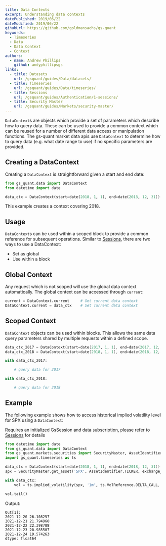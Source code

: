 ```yaml
---
title: Data Contexts
excerpt: Understanding data contexts
datePublished: 2019/06/22
dateModified: 2019/06/22
gihubUrl: https://github.com/goldmansachs/gs-quant
keywords:
  - Timeseries
  - Data
  - Data Context
  - Context
authors:
  - name: Andrew Phillips
    github: andyphillipsgs
links:
  - title: Datasets
    url: /gsquant/guides/Data/datasets/
  - title: Timeseries
    url: /gsquant/guides/Data/timeseries/
  - title: Sessions
    url: /gsquant/guides/Authentication/1-sessions/
  - title: Security Master
    url: /gsquant/guides/Markets/security-master/
---
```


`DataContext`s are objects which provide a set of parameters which describe how to query data. These can be used to
provide a common context which can be reused for a number of different data access or manipulation functions. The
gs-quant market data apis use `DataContext` to determine how to query data (e.g. what date range to use) if no specific
parameters are provided.

## Creating a DataContext

Creating a `DataContext` is straightforward given a start and end date:

```python
from gs_quant.data import DataContext
from datetime import date

data_ctx = DataContext(start=date(2018, 1, 1), end=date(2018, 12, 31))       # Create data context
```

This example creates a context covering 2018.

## Usage

`DataContext`s can be used within a scoped block to provide a common reference for subsequent operations. Similar to
[Sessions](/gsquant/guides/Authentication/1-sessions/), there are two ways to use a DataContext:

- Set as global
- Use within a block

## Global Context

Any request which is not scoped will use the global data context automatically. The global context can be accessed through
`current`:

```python
current = DataContext.current     # Get current data context
DataContext.current = data_ctx    # Set current data context
```

## Scoped Context

`DataContext` objects can be used within blocks. This allows the same data query parameters shared by multiple requests
within a defined scope.

```python
data_ctx_2017 = DataContext(start=date(2017, 1, 1), end=date(2017, 12, 31))       # Create 2017 data context
data_ctx_2018 = DataContext(start=date(2018, 1, 1), end=date(2018, 12, 31))       # Create 2018 data context

with data_ctx_2017:

    # query data for 2017

with data_ctx_2018:

    # query data for 2018
```

## Example

The following example shows how to access historical implied volatility level for SPX using a `DataContext`:

<note>Requires an initialized GsSession and data subscription, please refer to <a href="/docs/gsquant/guides/Authentication/2-gs-session">
Sessions</a> for details</note>

```python
from datetime import date
from gs_quant.data import DataContext
from gs_quant.markets.securities import SecurityMaster, AssetIdentifier, ExchangeCode
import gs_quant.timeseries as ts

data_ctx = DataContext(start=date(2018, 1, 1), end=date(2018, 12, 31))      # Create a data context covering 2018
spx = SecurityMaster.get_asset('SPX', AssetIdentifier.TICKER, exchange_code=ExchangeCode.NYSE)               # Lookup S&P 500 Index via Security Master

with data_ctx:                                                              # Use the data context we setup
    vol = ts.implied_volatility(spx, '1m', ts.VolReference.DELTA_CALL, 25)  # Get 25 delta call implied volatility

vol.tail()
```

Output:

```
Out[1]:
2021-12-20 26.108257
2021-12-21 21.794968
2021-12-22 22.398788
2021-12-23 20.985507
2021-12-24 19.574263
dtype: float64
```
